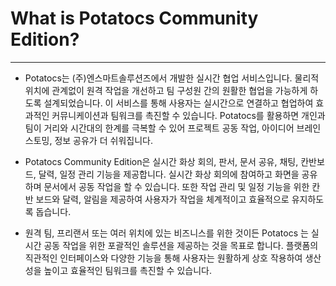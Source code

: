 # What is Potatocs Community Edition?
---
- Potatocs는 (주)엔스마트솔루션즈에서 개발한 실시간 협업 서비스입니다. 물리적 위치에 관계없이 원격 작업을 개선하고 팀 구성원 간의 원활한 협업을 가능하게 하도록 설계되었습니다. 이 서비스를 통해 사용자는 실시간으로 연결하고 협업하여 효과적인 커뮤니케이션과 팀워크를 촉진할 수 있습니다. Potatocs를 활용하면 개인과 팀이 거리와 시간대의 한계를 극복할 수 있어 프로젝트 공동 작업, 아이디어 브레인스토밍, 정보 공유가 더 쉬워집니다.

- Potatocs Community Edition은 실시간 화상 회의, 판서, 문서 공유, 채팅, 칸반보드, 달력, 일정 관리 기능을 제공합니다. 실시간 화상 회의에 참여하고 화면을 공유하며 문서에서 공동 작업을 할 수 있습니다. 또한 작업 관리 및 일정 기능을 위한 칸반 보드와 달력, 알림을 제공하여 사용자가 작업을 체계적이고 효율적으로 유지하도록 돕습니다.

- 원격 팀, 프리랜서 또는 여러 위치에 있는 비즈니스를 위한 것이든 Potatocs 는 실시간 공동 작업을 위한 포괄적인 솔루션을 제공하는 것을 목표로 합니다. 플랫폼의 직관적인 인터페이스와 다양한 기능을 통해 사용자는 원활하게 상호 작용하여 생산성을 높이고 효율적인 팀워크를 촉진할 수 있습니다.



